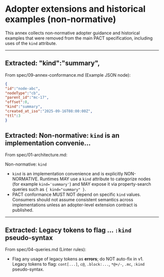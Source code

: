 # Adopter extensions and historical examples (non-normative)

This annex collects non-normative adopter guidance and historical examples that were removed from the main PACT specification, including uses of the `kind` attribute.

---

## Extracted: "kind":"summary",

From spec/09-annex-conformance.md (Example JSON node):

```json
{
"id":"node-abc",
"nodeType":"cb",
"parent_id":"mc-17",
"offset":0,
"kind":"summary",
"created_at_iso":"2025-09-16T08:00:00Z",
"ttl":3
}
```

## Extracted: Non-normative: `kind` is an implementation convenie…

From spec/01-architecture.md:

Non-normative: `kind`
- `kind` is an implementation convenience and is explicitly NON-NORMATIVE. Runtimes MAY use a `kind` attribute to categorize nodes (for example `kind='summary'`) and MAY expose it via property-search queries such as `{ kind="summary" }`.
- PACT conformance MUST NOT depend on specific `kind` values. Consumers should not assume consistent semantics across implementations unless an adopter-level extension contract is published.

---

## Extracted: Legacy tokens to flag … `:kind` pseudo-syntax

From spec/04-queries.md (Linter rules):

- Flag any usage of legacy tokens as **errors**; do NOT auto-fix in v1. Legacy tokens to flag: `cont[...]`, `c@`, `.block:...`, `*@+/-`, `.mc`, `:kind` pseudo-syntax.
